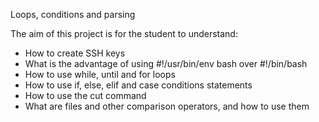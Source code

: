 Loops, conditions and parsing

The aim of this project is for the student to understand:

* How to create SSH keys
* What is the advantage of using #!/usr/bin/env bash over #!/bin/bash
* How to use while, until and for loops
* How to use if, else, elif and case conditions statements
* How to use the cut command
* What are files and other comparison operators, and how to use them
